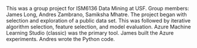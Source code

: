 This was a group project for ISM6136 Data Mining at USF. Group members: James Long, Andres Zambrano, Samiksha Mhatre. The project began with selection and exploration of a public data set. This was followed by iterative algorithm selection, feature selection, and model evaluation. Azure Machine Learning Studio (classic) was the primary tool. James built the Azure experiments. Andres wrote the Python code.
